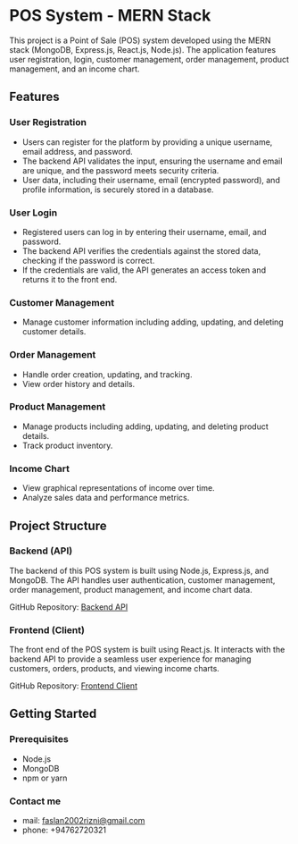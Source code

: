 # POS System - MERN Stack

This project is a Point of Sale (POS) system developed using the MERN stack (MongoDB, Express.js, React.js, Node.js). The application features user registration, login, customer management, order management, product management, and an income chart.

## Features

### User Registration
- Users can register for the platform by providing a unique username, email address, and password.
- The backend API validates the input, ensuring the username and email are unique, and the password meets security criteria.
- User data, including their username, email (encrypted password), and profile information, is securely stored in a database.

### User Login
- Registered users can log in by entering their username, email, and password.
- The backend API verifies the credentials against the stored data, checking if the password is correct.
- If the credentials are valid, the API generates an access token and returns it to the front end.

### Customer Management
- Manage customer information including adding, updating, and deleting customer details.

### Order Management
- Handle order creation, updating, and tracking.
- View order history and details.

### Product Management
- Manage products including adding, updating, and deleting product details.
- Track product inventory.

### Income Chart
- View graphical representations of income over time.
- Analyze sales data and performance metrics.

## Project Structure

### Backend (API)
The backend of this POS system is built using Node.js, Express.js, and MongoDB. The API handles user authentication, customer management, order management, product management, and income chart data.

GitHub Repository: [Backend API](https://github.com/Faslanrizni/pos-api)

### Frontend (Client)
The front end of the POS system is built using React.js. It interacts with the backend API to provide a seamless user experience for managing customers, orders, products, and viewing income charts.

GitHub Repository: [Frontend Client](https://github.com/Faslanrizni/react-pos-front)

## Getting Started

### Prerequisites
- Node.js
- MongoDB
- npm or yarn

### Contact me
- mail: faslan2002rizni@gmail.com
- phone: +94762720321
